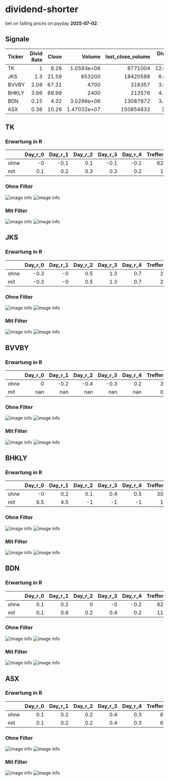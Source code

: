 # dividend-shorter

bet on falling prices on payday **2025-07-02**.

## Signale

| Ticker   |   Divid Rate |   Close |           Volume |   last_close_volume |   Divid % | 5_Days_pos   | above_SMA_50   |
|:---------|-------------:|--------:|-----------------:|--------------------:|----------:|:-------------|:---------------|
| TK       |         1    |    8.28 |      1.0593e+06  |             8771004 |     12.08 | False        | True           |
| JKS      |         1.3  |   21.59 | 853200           |            18420588 |      6.02 | True         | True           |
| BVVBY    |         2.08 |   67.31 |   4700           |              316357 |      3.08 | True         | True           |
| BHKLY    |         3.66 |   88.99 |   2400           |              213576 |      4.11 | False        | True           |
| BDN      |         0.15 |    4.32 |      3.0296e+06  |            13087872 |      3.47 | True         | True           |
| ASX      |         0.36 |   10.26 |      1.47032e+07 |           150854832 |      3.5  | False        | True           |

## TK

### Erwartung in R
|      |   Day_r_0 |   Day_r_1 |   Day_r_2 |   Day_r_3 |   Day_r_4 |   Treffer |
|:-----|----------:|----------:|----------:|----------:|----------:|----------:|
| ohne |      -0   |      -0.1 |       0.1 |      -0.1 |      -0.1 |        62 |
| mit  |       0.1 |       0.2 |       0.3 |       0.3 |       0.2 |         1 |

### Ohne Filter
![image info](./data/TK_box_all.png)
![image info](./data/TK_median_all.png)

### Mit Filter
![image info](./data/TK_box_filtered.png)
![image info](./data/TK_median_filtered.png)

## JKS

### Erwartung in R
|      |   Day_r_0 |   Day_r_1 |   Day_r_2 |   Day_r_3 |   Day_r_4 |   Treffer |
|:-----|----------:|----------:|----------:|----------:|----------:|----------:|
| ohne |      -0.3 |        -0 |       0.5 |       1.3 |       0.7 |         2 |
| mit  |      -0.3 |        -0 |       0.5 |       1.3 |       0.7 |         2 |

### Ohne Filter
![image info](./data/JKS_box_all.png)
![image info](./data/JKS_median_all.png)

### Mit Filter
![image info](./data/JKS_box_filtered.png)
![image info](./data/JKS_median_filtered.png)

## BVVBY

### Erwartung in R
|      |   Day_r_0 |   Day_r_1 |   Day_r_2 |   Day_r_3 |   Day_r_4 |   Treffer |
|:-----|----------:|----------:|----------:|----------:|----------:|----------:|
| ohne |         0 |      -0.2 |      -0.4 |      -0.3 |       0.2 |         3 |
| mit  |       nan |     nan   |     nan   |     nan   |     nan   |         0 |

### Ohne Filter
![image info](./data/BVVBY_box_all.png)
![image info](./data/BVVBY_median_all.png)

### Mit Filter
![image info](./data/BVVBY_box_filtered.png)
![image info](./data/BVVBY_median_filtered.png)

## BHKLY

### Erwartung in R
|      |   Day_r_0 |   Day_r_1 |   Day_r_2 |   Day_r_3 |   Day_r_4 |   Treffer |
|:-----|----------:|----------:|----------:|----------:|----------:|----------:|
| ohne |      -0   |       0.2 |       0.1 |       0.4 |       0.5 |        30 |
| mit  |       6.5 |       4.5 |      -1   |      -1   |      -1   |         1 |

### Ohne Filter
![image info](./data/BHKLY_box_all.png)
![image info](./data/BHKLY_median_all.png)

### Mit Filter
![image info](./data/BHKLY_box_filtered.png)
![image info](./data/BHKLY_median_filtered.png)

## BDN

### Erwartung in R
|      |   Day_r_0 |   Day_r_1 |   Day_r_2 |   Day_r_3 |   Day_r_4 |   Treffer |
|:-----|----------:|----------:|----------:|----------:|----------:|----------:|
| ohne |       0.1 |       0.2 |       0   |      -0   |      -0.2 |        82 |
| mit  |       0.1 |       0.6 |       0.2 |       0.4 |       0.2 |        11 |

### Ohne Filter
![image info](./data/BDN_box_all.png)
![image info](./data/BDN_median_all.png)

### Mit Filter
![image info](./data/BDN_box_filtered.png)
![image info](./data/BDN_median_filtered.png)

## ASX

### Erwartung in R
|      |   Day_r_0 |   Day_r_1 |   Day_r_2 |   Day_r_3 |   Day_r_4 |   Treffer |
|:-----|----------:|----------:|----------:|----------:|----------:|----------:|
| ohne |       0.1 |       0.2 |       0.2 |       0.4 |       0.3 |         6 |
| mit  |       0.1 |       0.2 |       0.2 |       0.4 |       0.3 |         6 |

### Ohne Filter
![image info](./data/ASX_box_all.png)
![image info](./data/ASX_median_all.png)

### Mit Filter
![image info](./data/ASX_box_filtered.png)
![image info](./data/ASX_median_filtered.png)

